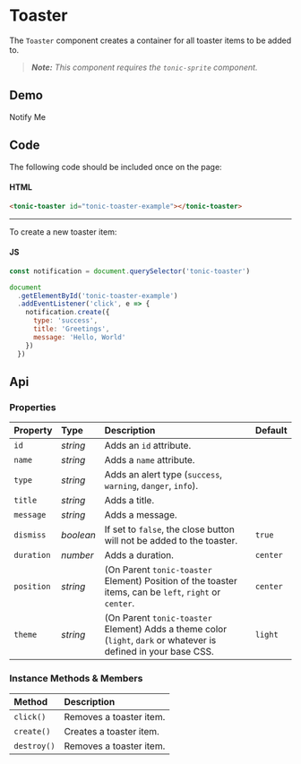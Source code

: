 # Toaster
The `Toaster` component creates a container for all toaster items to be added to.

> *__Note:__ This component requires the `tonic-sprite` component.*

## Demo

<tonic-toaster></tonic-toaster>
<div class="example">
  <tonic-button
    id="tonic-toaster-example"
    value="notify-me">
    Notify Me
    </tonic-button>
</div>

## Code

The following code should be included once on the page:

#### HTML
```html
<tonic-toaster id="tonic-toaster-example"></tonic-toaster>
```

---

To create a new toaster item:

#### JS
```js
const notification = document.querySelector('tonic-toaster')

document
  .getElementById('tonic-toaster-example')
  .addEventListener('click', e => {
    notification.create({
      type: 'success',
      title: 'Greetings',
      message: 'Hello, World'
    })
  })
```

## Api

### Properties

| Property | Type | Description | Default |
| :--- | :--- | :--- | :--- |
| `id` | *string* | Adds an `id` attribute. |  |
| `name` | *string* | Adds a `name` attribute. |  |
| `type` | *string* | Adds an alert type (`success`, `warning`, `danger`, `info`). |  |
| `title` | *string* | Adds a title. |  |
| `message` | *string* | Adds a message. |  |
| `dismiss` | *boolean* | If set to `false`, the close button will not be added to the toaster. | `true` |
| `duration` | *number* | Adds a duration. | `center` |
| `position` | *string* | (On Parent `tonic-toaster` Element) Position of the toaster items, can be `left`, `right` or `center`. | `center` |
| `theme` | *string* | (On Parent `tonic-toaster` Element) Adds a theme color (`light`, `dark` or whatever is defined in your base CSS. | `light` |

### Instance Methods & Members

| Method | Description |
| :--- | :--- |
| `click()` | Removes a toaster item. |
| `create()` | Creates a toaster item. |
| `destroy()` | Removes a toaster item. |
